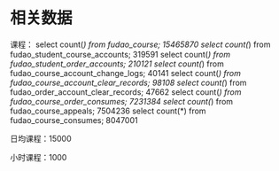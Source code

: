 # 相关数据
课程：
select count(*) from fudao_course;                           15465870
select count(*) from fudao_student_course_accounts;          319591
select count(*) from fudao_student_order_accounts;           210121
select count(*) from fudao_course_account_change_logs;       40141
select count(*) from fudao_course_account_clear_records;     98108
select count(*) from fudao_order_account_clear_records;      47662
select count(*) from fudao_course_order_consumes;            7231384
select count(*) from fudao_course_appeals;                   7504236
select count(*) from fudao_course_consumes;                  8047001

日均课程：15000

小时课程：1000